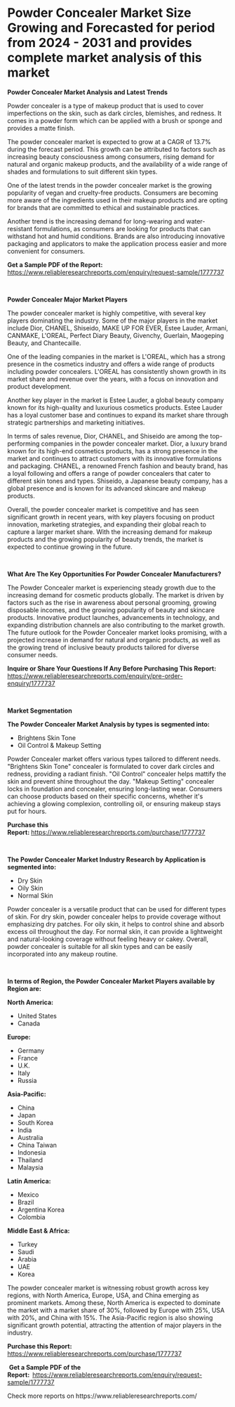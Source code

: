 <p><h1>Powder Concealer Market Size Growing and Forecasted for period from 2024 - 2031 and provides complete market analysis of this market</h1></p><p><strong>Powder Concealer Market Analysis and Latest Trends</strong></p>
<p><p>Powder concealer is a type of makeup product that is used to cover imperfections on the skin, such as dark circles, blemishes, and redness. It comes in a powder form which can be applied with a brush or sponge and provides a matte finish.</p><p>The powder concealer market is expected to grow at a CAGR of 13.7% during the forecast period. This growth can be attributed to factors such as increasing beauty consciousness among consumers, rising demand for natural and organic makeup products, and the availability of a wide range of shades and formulations to suit different skin types.</p><p>One of the latest trends in the powder concealer market is the growing popularity of vegan and cruelty-free products. Consumers are becoming more aware of the ingredients used in their makeup products and are opting for brands that are committed to ethical and sustainable practices.</p><p>Another trend is the increasing demand for long-wearing and water-resistant formulations, as consumers are looking for products that can withstand hot and humid conditions. Brands are also introducing innovative packaging and applicators to make the application process easier and more convenient for consumers.</p></p>
<p><strong>Get a Sample PDF of the Report:&nbsp;</strong> <a href="https://www.reliableresearchreports.com/enquiry/request-sample/1777737">https://www.reliableresearchreports.com/enquiry/request-sample/1777737</a></p>
<p>&nbsp;</p>
<p><strong>Powder Concealer Major Market Players</strong></p>
<p><p>The powder concealer market is highly competitive, with several key players dominating the industry. Some of the major players in the market include Dior, CHANEL, Shiseido, MAKE UP FOR EVER, Estee Lauder, Armani, CANMAKE, L'OREAL, Perfect Diary Beauty, Givenchy, Guerlain, Maogeping Beauty, and Chantecaille.</p><p>One of the leading companies in the market is L'OREAL, which has a strong presence in the cosmetics industry and offers a wide range of products including powder concealers. L'OREAL has consistently shown growth in its market share and revenue over the years, with a focus on innovation and product development.</p><p>Another key player in the market is Estee Lauder, a global beauty company known for its high-quality and luxurious cosmetics products. Estee Lauder has a loyal customer base and continues to expand its market share through strategic partnerships and marketing initiatives.</p><p>In terms of sales revenue, Dior, CHANEL, and Shiseido are among the top-performing companies in the powder concealer market. Dior, a luxury brand known for its high-end cosmetics products, has a strong presence in the market and continues to attract customers with its innovative formulations and packaging. CHANEL, a renowned French fashion and beauty brand, has a loyal following and offers a range of powder concealers that cater to different skin tones and types. Shiseido, a Japanese beauty company, has a global presence and is known for its advanced skincare and makeup products.</p><p>Overall, the powder concealer market is competitive and has seen significant growth in recent years, with key players focusing on product innovation, marketing strategies, and expanding their global reach to capture a larger market share. With the increasing demand for makeup products and the growing popularity of beauty trends, the market is expected to continue growing in the future.</p></p>
<p>&nbsp;</p>
<p><strong>What Are The Key Opportunities For Powder Concealer Manufacturers?</strong></p>
<p><p>The Powder Concealer market is experiencing steady growth due to the increasing demand for cosmetic products globally. The market is driven by factors such as the rise in awareness about personal grooming, growing disposable incomes, and the growing popularity of beauty and skincare products. Innovative product launches, advancements in technology, and expanding distribution channels are also contributing to the market growth. The future outlook for the Powder Concealer market looks promising, with a projected increase in demand for natural and organic products, as well as the growing trend of inclusive beauty products tailored for diverse consumer needs.</p></p>
<p><strong>Inquire or Share Your Questions If Any Before Purchasing This Report:</strong> <a href="https://www.reliableresearchreports.com/enquiry/pre-order-enquiry/1777737">https://www.reliableresearchreports.com/enquiry/pre-order-enquiry/1777737</a></p>
<p>&nbsp;</p>
<p><strong>Market Segmentation</strong></p>
<p><strong>The Powder Concealer Market Analysis by types is segmented into:</strong></p>
<p><ul><li>Brightens Skin Tone</li><li>Oil Control & Makeup Setting</li></ul></p>
<p><p>Powder Concealer market offers various types tailored to different needs. "Brightens Skin Tone" concealer is formulated to cover dark circles and redness, providing a radiant finish. "Oil Control" concealer helps mattify the skin and prevent shine throughout the day. "Makeup Setting" concealer locks in foundation and concealer, ensuring long-lasting wear. Consumers can choose products based on their specific concerns, whether it's achieving a glowing complexion, controlling oil, or ensuring makeup stays put for hours.</p></p>
<p><strong>Purchase this Report:&nbsp;</strong><a href="https://www.reliableresearchreports.com/purchase/1777737">https://www.reliableresearchreports.com/purchase/1777737</a></p>
<p>&nbsp;</p>
<p><strong>The Powder Concealer Market Industry Research by Application is segmented into:</strong></p>
<p><ul><li>Dry Skin</li><li>Oily Skin</li><li>Normal Skin</li></ul></p>
<p><p>Powder concealer is a versatile product that can be used for different types of skin. For dry skin, powder concealer helps to provide coverage without emphasizing dry patches. For oily skin, it helps to control shine and absorb excess oil throughout the day. For normal skin, it can provide a lightweight and natural-looking coverage without feeling heavy or cakey. Overall, powder concealer is suitable for all skin types and can be easily incorporated into any makeup routine.</p></p>
<p>&nbsp;</p>
<p><strong>In terms of Region, the Powder Concealer Market Players available by Region are:</strong></p>
<p>
    <p> <strong> North America: </strong>
        <ul>
            <li>United States</li>
            <li>Canada</li>
        </ul>
        </p> 
    <p> <strong> Europe: </strong>
        <ul>
            <li>Germany</li>
            <li>France</li>
            <li>U.K.</li>
            <li>Italy</li>
            <li>Russia</li>
        </ul>
        </p> 
    <p> <strong> Asia-Pacific: </strong>
        <ul>
            <li>China</li>
            <li>Japan</li>
            <li>South Korea</li>
            <li>India</li>
            <li>Australia</li>
            <li>China Taiwan</li>
            <li>Indonesia</li>
            <li>Thailand</li>
            <li>Malaysia</li>
        </ul>
        </p> 
    <p> <strong> Latin America: </strong>
        <ul>
            <li>Mexico</li>
            <li>Brazil</li>
            <li>Argentina Korea</li>
            <li>Colombia</li>
        </ul>
        </p> 
    <p> <strong> Middle East & Africa: </strong>
        <ul>
            <li>Turkey</li>
            <li>Saudi</li>
            <li>Arabia</li>
            <li>UAE</li>
            <li>Korea</li>
        </ul>
    </p>
    </p>
<p><p>The powder concealer market is witnessing robust growth across key regions, with North America, Europe, USA, and China emerging as prominent markets. Among these, North America is expected to dominate the market with a market share of 30%, followed by Europe with 25%, USA with 20%, and China with 15%. The Asia-Pacific region is also showing significant growth potential, attracting the attention of major players in the industry.</p></p>
<p><strong>Purchase this Report: </strong><a href="https://www.reliableresearchreports.com/purchase/1777737">https://www.reliableresearchreports.com/purchase/1777737</a></p>
<p>&nbsp;<strong>Get a Sample PDF of the Report:&nbsp;&nbsp;</strong><a href="https://www.reliableresearchreports.com/enquiry/request-sample/1777737">https://www.reliableresearchreports.com/enquiry/request-sample/1777737</a></p>
<p><strong></strong></p>
<p>Check more reports on https://www.reliableresearchreports.com/</p>